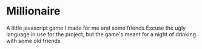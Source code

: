 # Millionaire
A little javascript game I made for me and some friends
Excuse the ugly language in use for the project, but the game's meant for a night of drinking with some old friends
